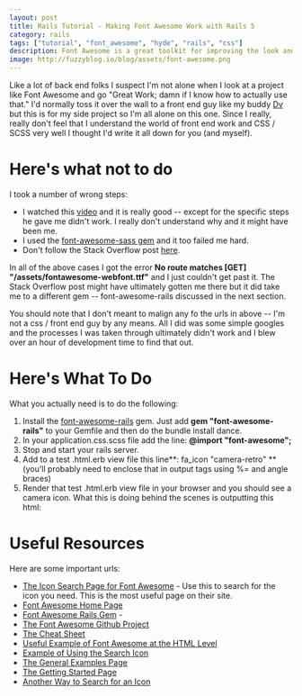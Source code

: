 ```yaml
---
layout: post
title: Rails Tutorial - Making Font Awesome Work with Rails 5
category: rails
tags: ["tutorial", "font_awesome", "hyde", "rails", "css"]
description: Font Awesome is a great toolkit for improving the look and feel of your app but can be tricky to use.  This tutorial shows you how.
image: http://fuzzyblog.io/blog/assets/font-awesome.png
---
```

Like a lot of back end folks I suspect I'm not alone when I look at a project like Font Awesome and go "Great Work; damn if I know how to actually use that."  I'd normally toss it over the wall to a front end guy like my buddy [Dv](http://dv2.dasari.me) but this is for my side project so I'm all alone on this one.  Since I really, really don't feel that I understand the world of front end work and CSS / SCSS very well I thought I'd write it all down for you (and myself).

# Here's what not to do

I took a number of wrong steps:

* I watched this [video](https://www.youtube.com/watch?v=RC_jIGABW-E) and it is really good -- except for the specific steps he gave me didn't work.  I really don't understand why and it might have been me.
* I used the [font-awesome-sass gem](https://github.com/FortAwesome/font-awesome-sass) and it too failed me hard.
* Don't follow the Stack Overflow post [here](http://stackoverflow.com/questions/37581599/rails-assets-is-having-issues-with-my-fonts).

In all of the above cases I got the error **No route matches [GET] "/assets/fontawesome-webfont.ttf"** and I just couldn't get past it.  The Stack Overflow post might have ultimately gotten me there but it did take me to a different gem -- font-awesome-rails discussed in the next section.

You should note that I don't meant to malign any fo the urls in above -- I'm not a css / front end guy by any means.  All I did was some simple googles and the processes I was taken through ultimately didn't work and I blew over an hour of development time to find that out.

# Here's What To Do

What you actually need is to do the following:

1.  Install the [font-awesome-rails](https://github.com/bokmann/font-awesome-rails) gem.  Just add **gem "font-awesome-rails"** to your Gemfile and then do the bundle install dance.
2.  In your application.css.scss file add the line: **@import "font-awesome";**
3.  Stop and start your rails server.
4.  Add to a test .html.erb view file this line**: fa_icon "camera-retro" ** (you'll probably need to enclose that in output tags using %= and angle braces)
5.  Render that test .html.erb view file in your browser and you should see a camera icon.  What this is doing behind the scenes is outputting this html: <i class="fa fa-camera-retro"></i>

# Useful Resources

Here are some important urls:

* [The Icon Search Page for Font Awesome](http://fontawesome.io/icons/) - Use this to search for the icon you need.  This is the most useful page on their site.
* [Font Awesome Home Page](http://fontawesome.io/)
* [Font Awesome Rails Gem](https://github.com/bokmann/font-awesome-rails) - 
* [The Font Awesome Github Project](https://github.com/FortAwesome/Font-Awesome)
* [The Cheat Sheet](http://fontawesome.io/cheatsheet/)
* [Useful Example of Font Awesome at the HTML Level](http://stackoverflow.com/questions/12468359/using-font-awesome-icon-for-bullet-points-with-a-single-list-item-element)
* [Example of Using the Search Icon](http://fontawesome.io/icon/search/)
* [The General Examples Page](http://fontawesome.io/examples/)
* [The Getting Started Page](http://fontawesome.io/get-started/)
* [Another Way to Search for an Icon](http://glyphsearch.com/?query=x)
